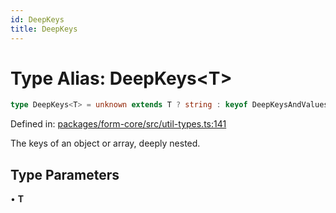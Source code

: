 ```yaml
---
id: DeepKeys
title: DeepKeys
---
```


<!-- DO NOT EDIT: this page is autogenerated from the type comments -->

# Type Alias: DeepKeys\<T\>

```ts
type DeepKeys<T> = unknown extends T ? string : keyof DeepKeysAndValues<T> & string;
```

Defined in: [packages/form-core/src/util-types.ts:141](https://github.com/TanStack/form/blob/main/packages/form-core/src/util-types.ts#L141)

The keys of an object or array, deeply nested.

## Type Parameters

• **T**
